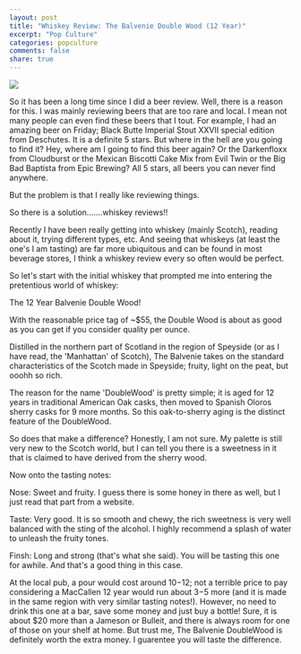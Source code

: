 ```yaml
---
layout: post
title: "Whiskey Review: The Balvenie Double Wood (12 Year)"
excerpt: "Pop Culture"
categories: popculture
comments: false
share: true
---
```


![](https://wine-searcher1.freetls.fastly.net/images/labels/04/46/the-balvenie-doublewood-12-year-old-single-malt-scotch-whisky-speyside-scotland-10560446.jpg)





So it has been a long time since I did a beer review. Well, there is a reason for this. I was mainly reviewing beers that are too rare and local. I mean not many people can even find these beers that I tout. For example, I had an amazing beer on Friday; Black Butte Imperial Stout XXVII special edition from Deschutes. It is a definite 5 stars. But where in the hell are you going to find it? Hey, where am I going to find this beer again? Or the Darkenfloxx from Cloudburst or the Mexican Biscotti Cake Mix from Evil Twin or the Big Bad Baptista from Epic Brewing? All 5 stars, all beers you can never find anywhere. 



But the problem is that I really like reviewing things.


So there is a solution.......whiskey reviews!!

Recently I have been really getting into whiskey (mainly Scotch), reading about it, trying different types, etc. And seeing that whiskeys (at least the one's I am tasting) are far more ubiquitous and can be found in most beverage stores, I think a whiskey review every so often would be perfect.



So let's start with the initial whiskey that prompted me into entering the pretentious world of whiskey:



The 12 Year Balvenie Double Wood!


With the reasonable price tag of ~$55, the Double Wood is about as good as you can get if you consider quality per ounce. 


Distilled in the northern part of Scotland in the region of Speyside (or as I have read, the 'Manhattan' of Scotch), The Balvenie takes on the standard characteristics of the Scotch made in Speyside; fruity, light on the peat, but ooohh so rich. 


The reason for the name 'DoubleWood' is pretty simple; it is aged for 12 years in traditional American Oak casks, then moved to Spanish Oloros sherry casks for 9 more months. So this oak-to-sherry aging is the distinct feature of the DoubleWood.


So does that make a difference? Honestly, I am not sure. My palette is still very new to the Scotch world, but I can tell you there is a sweetness in it that is claimed to have derived from the sherry wood. 

Now onto the tasting notes:


Nose: Sweet and fruity. I guess there is some honey in there as well, but I just read that part from a website.

Taste: Very good. It is so smooth and chewy, the rich sweetness is very well balanced with the sting of the alcohol. I highly recommend a splash of water to unleash the fruity tones. 

Finsh: Long and strong (that's what she said). You will be tasting this one for awhile. And that's a good thing in this case.



At the local pub, a pour would cost around $10-$12; not a terrible price to pay considering a MacCallen 12 year would run about $3-$5 more (and it is made in the same region with very similar tasting notes!). However, no need to drink this one at a bar, save some money and just buy a bottle! Sure, it is about $20 more than a Jameson or Bulleit, and there is always room for one of those on your shelf at home. But trust me, The Balvenie DoubleWood is definitely worth the extra money. I guarentee you will taste the difference. 









